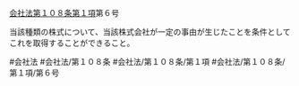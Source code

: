 [会社法第１０８条第１項](会社法＿＿＿＿第１０８条第１項)第６号

当該種類の株式について、当該株式会社が一定の事由が生じたことを条件としてこれを取得することができること。


#会社法
#会社法/第１０８条
#会社法/第１０８条/第１項
#会社法/第１０８条/第１項/第６号
